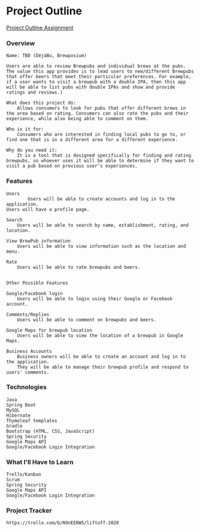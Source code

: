 # Project Outline
[Project Outline Assignment](https://education.launchcode.org/liftoff/modules/assignments/project-outline)


### Overview

    Name: TBD (DéjàBu, Brewposium)    
    
    Users are able to review Brewpubs and individual brews at the pubs. The value this app provides is to lead users to new/different Brewpubs that offer beers that meet their particular preferences. For example, if a user wants to visit a brewpub with a double IPA, then this app will be able to list pubs with double IPAs and show and provide ratings and reviews.)
    
    What does this project do: 
        Allows consumers to look for pubs that offer different brews in the area based on rating. Consumers can also rate the pubs and their experience, while also being able to comment on them.
    
    Who is it for:
        Consumers who are interested in finding local pubs to go to, or find one that is in a different area for a different experience.
    
    Why do you need it:
        It is a tool that is designed specifically for finding and rating brewpubs, so whoever uses it will be able to determine if they want to visit a pub based on previous user’s experiences.
### Features
    Users
            Users will be able to create accounts and log in to the application.
    Users will have a profile page.
    
    Search
        Users will be able to search by name, establishment, rating, and location.
    
    View BrewPub information
        Users will be able to view information such as the location and menu.
        
    Rate
        Users will be able to rate brewpubs and beers.
    
    
    Other Possible Features
    
    Google/Facebook login
        Users will be able to login using their Google or Facebook account.
    
    Comments/Replies
        Users will be able to comment on brewpubs and beers.
        
    Google Maps for brewpub location
        Users will be able to view the location of a brewpub in Google Maps.
    
    Business Accounts
        Business owners will be able to create an account and log in to the application.
        They will be able to manage their brewpub profile and respond to users' comments.

### Technologies
    Java
    Spring Boot
    MySQL
    Hibernate
    Thymeleaf templates
    Gradle
    Bootstrap (HTML, CSS, JavaScript)
    Spring Security
    Google Maps API
    Google/Facebook Login Integration	
### What I'll Have to Learn
	Trello/Kanban
	Scrum
	Spring Security
	Google Maps API
	Google/Facebook Login Integration

### Project Tracker
    https://trello.com/b/N9nEERW5/liftoff-2020